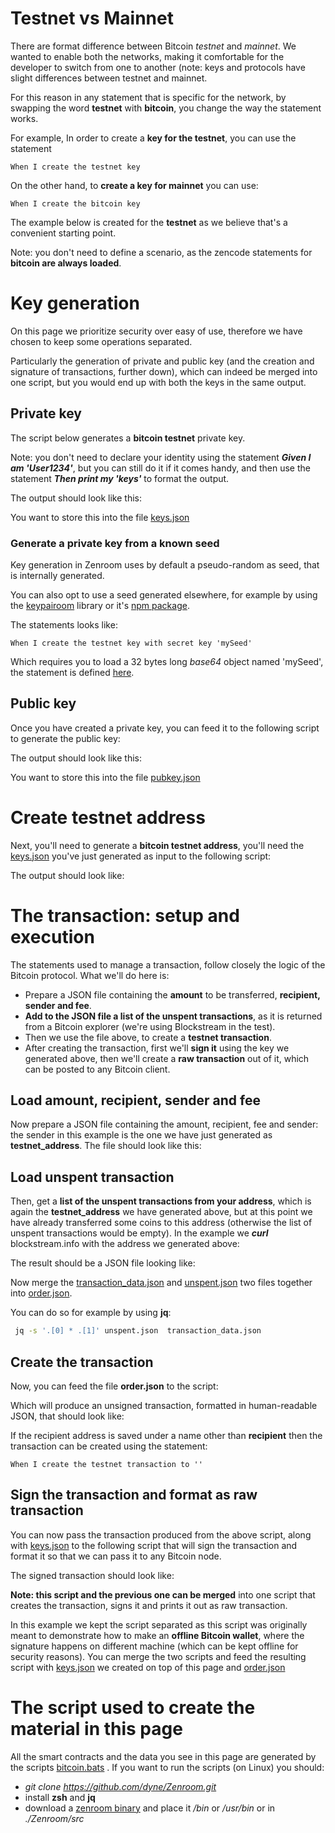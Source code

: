 # Testnet vs Mainnet

There are format difference between Bitcoin *testnet* and *mainnet*. We wanted to enable both the networks, making it comfortable for the developer to switch from one to another (note: keys and protocols have slight differences between testnet and mainnet. 

For this reason in any statement that is specific for the network, by swapping the word **testnet** with **bitcoin**, you change the way the statement works.  

For example, In order to create a **key for the testnet**, you can use the statement 

```gherkin
When I create the testnet key
```

On the other hand, to **create a key for mainnet** you can use:

```gherkin
When I create the bitcoin key
```

The example below is created for the **testnet** as we believe that's a convenient starting point.

Note: you don't need to define a scenario, as the zencode statements for **bitcoin are always loaded**. 


# Key generation

On this page we prioritize security over easy of use, therefore we have chosen to keep some operations separated. 

Particularly the generation of private and public key (and the creation and signature of transactions, further down), which can indeed be merged into one script, but you would end up with both the keys in the same output. 

## Private key
The script below generates a **bitcoin testnet** private key. 

Note: you don't need to declare your identity using the statement ***Given I am 'User1234'***, but you can still do it if it comes handy, and then use the statement ***Then print my 'keys'*** to format the output.

[](../_media/examples/zencode_cookbook/bitcoin/keygen.zen ':include :type=code gherkin')

The output should look like this: 

[](../_media/examples/zencode_cookbook/bitcoin/keys.json ':include :type=code json')

You want to store this into the file 
<a href="../_media/examples/zencode_cookbook/bitcoin/keys.json" download>keys.json</a>

### Generate a private key from a known seed 

Key generation in Zenroom uses by default a pseudo-random as seed, that is internally generated. 

You can also opt to use a seed generated elsewhere, for example by using the [keypairoom](https://github.com/ledgerproject/keypairoom) library or it's [npm package](https://www.npmjs.com/package/keypair-lib). 

The statements looks like:

```gherkin
When I create the testnet key with secret key 'mySeed'
```
Which requires you to load a 32 bytes long *base64* object named 'mySeed', the statement is defined [here](https://github.com/dyne/Zenroom/blob/master/src/lua/zencode_bitcoin.lua#L156).



## Public key 

Once you have created a private key, you can feed it to the following script to generate the public key:


[](../_media/examples/zencode_cookbook/bitcoin/pubkeygen.zen ':include :type=code gherkin')


The output should look like this: 

[](../_media/examples/zencode_cookbook/bitcoin/pubkey.json ':include :type=code json')

You want to store this into the file 
<a href="../_media/examples/zencode_cookbook/bitcoin/pubkey.json" download>pubkey.json</a>


# Create testnet address


Next, you'll need to generate a **bitcoin testnet address**, you'll need the <a href="../_media/examples/zencode_cookbook/bitcoin/keys.json" download>keys.json</a> you've just generated as input to the following script: 

[](../_media/examples/zencode_cookbook/bitcoin/pubgen.zen ':include :type=code gherkin')


The output should look like: 

[](../_media/examples/zencode_cookbook/bitcoin/address.json ':include :type=code json')


# The transaction: setup and execution

The statements used to manage a transaction, follow closely the logic of the Bitcoin protocol. What we'll do here is:

* Prepare a JSON file containing the **amount** to be transferred, **recipient, sender and fee**.
* **Add to the JSON file a list of the unspent transactions**, as it is returned from a Bitcoin explorer (we're using Blockstream in the test).
* Then we use the file above, to create a **testnet transaction**.
* After creating the transaction, first we'll **sign it** using the key we generated above, then we'll create a **raw transaction** out of it, which can be posted to any Bitcoin client. 


## Load amount, recipient, sender and fee

Now prepare a JSON file containing the amount, recipient, fee and sender: the sender in this example is the one we have just generated as **testnet_address**. The file should look like this: 

[](../_media/examples/zencode_cookbook/bitcoin/transaction_data.json ':include :type=code json')

## Load unspent transaction

Then, get a **list of the unspent transactions from your address**, which is again the **testnet_address** we have generated above, but at this point we have already transferred some coins to this address (otherwise the list of unspent transactions would be empty). In the example we ***curl*** blockstream.info with the address we generated above:

[](../_media/examples/zencode_cookbook/bitcoin/unspent_query.sh ':include :type=code bash')


The result should be a JSON file looking like: 

[](../_media/examples/zencode_cookbook/bitcoin/unspent.json ':include :type=code json')

Now merge the <a href="../_media/examples/zencode_cookbook/bitcoin/transaction_data.json" download>transaction_data.json</a>
  and <a href="../_media/examples/zencode_cookbook/bitcoin/unspent.json" download>unspent.json</a>  two files together into <a href="../_media/examples/zencode_cookbook/bitcoin/order.json" download>order.json</a>. 
  
You can do so for example by using **jq**: 
 
```bash
 jq -s '.[0] * .[1]' unspent.json  transaction_data.json
```

## Create the transaction 

Now, you can feed the file **order.json** to the script:

[](../_media/examples/zencode_cookbook/bitcoin/sign.zen ':include :type=code gherkin')


Which will produce an unsigned transaction, formatted in human-readable JSON, that should look like:

[](../_media/examples/zencode_cookbook/bitcoin/transaction.json ':include :type=code json')

If the recipient address is saved under a name other than **recipient** then the transaction can be created using the statement:

```gherkin
When I create the testnet transaction to ''
```

## Sign the transaction and format as raw transaction 

You can now pass the transaction produced from the above script, along with <a href="../_media/examples/zencode_cookbook/bitcoin/keys.json" download>keys.json</a> to the following script that will sign the transaction and format it so that we can pass it to any Bitcoin node. 

[](../_media/examples/zencode_cookbook/bitcoin/sign_transaction.zen ':include :type=code gherkin')

The signed transaction should look like:

[](../_media/examples/zencode_cookbook/bitcoin/rawtx.json ':include :type=code json')

**Note: this script and the previous one can be merged** into one script that creates the transaction, signs it and prints it out as raw transaction. 

In this example we kept the script separated as this script was originally meant to demonstrate how to make an **offline Bitcoin wallet**, where the signature happens on different machine (which can be kept offline for security reasons). You can merge the two scripts and feed the resulting script with <a href="../_media/examples/zencode_cookbook/bitcoin/keys.json" download>keys.json</a> we created on top of this page and <a href="../_media/examples/zencode_cookbook/bitcoin/order.json" download>order.json</a>



# The script used to create the material in this page

All the smart contracts and the data you see in this page are generated by the scripts [bitcoin.bats](https://github.com/dyne/Zenroom/blob/master/test/zencode/bitcoin.bats) . If you want to run the scripts (on Linux) you should: 
 - *git clone https://github.com/dyne/Zenroom.git*
 - install **zsh** and **jq**
 - download a [zenroom binary](https://zenroom.org/#downloads) and place it */bin* or */usr/bin* or in *./Zenroom/src*




<!-- Temp removed, 

We grouped together all the statements that perform object manipulation, so: 


 ***Math operations***: sum, subtraction, multiplication, division and modulo, between numbers
 
 ***Invert sign*** invert the sign of a number 
 
 ***Append*** a simple object to another
 
 ***Rename*** an object
  
 ***Delete*** an object from the memory stack
 
 ***Copy*** an object into new object
 
 ***Split string*** using leftmost or rightmost bytes
 
 ***Randomize*** the elements of an array
 
 ***Create string/number*** (statement "write in")
 
 ***Pick a random element*** from an array
 



-->
### 
